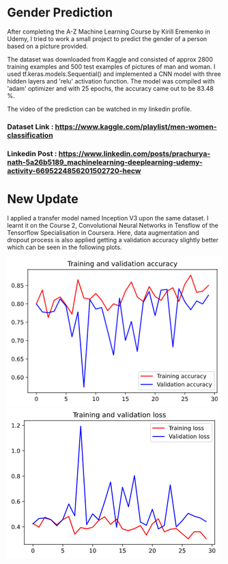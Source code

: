 # Gender Prediction
After completing the A-Z Machine Learning Course by Kirill Eremenko in Udemy, I tried to work a small project to predict the gender of a person based on a picture provided.

The dataset was downloaded from Kaggle and consisted of approx 2800 training examples and 500 test examples of pictures of man and woman. I used tf.keras.models.Sequential() and implemented a CNN model with three hidden layers and 'relu' activation function. The model was compiled with 'adam' optimizer and with 25 epochs, the accuracy came out to be 83.48 %.

The video of the prediction can be watched in my linkedin profile.
### Dataset Link : https://www.kaggle.com/playlist/men-women-classification
### Linkedin Post : https://www.linkedin.com/posts/prachurya-nath-5a26b5189_machinelearning-deeplearning-udemy-activity-6695224856201502720-hecw

# New Update
I applied a transfer model named Inception V3 upon the same dataset. I learnt it on the Course 2, Convolutional Neural Networks in Tensflow of the Tensorflow Specialisation in Coursera. Here, data augmentation and dropout process is also applied getting a validation accuracy slightly better which can be seen in the following plots.


![Accuracy](https://github.com/prachuryanath/Gender-Prediction/blob/master/transfer.png)
![Loss](https://github.com/prachuryanath/Gender-Prediction/blob/master/transfer2.png)
